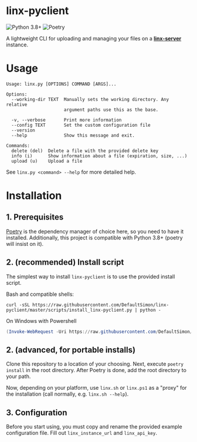 # linx-pyclient
![Python 3.8+](https://img.shields.io/badge/python-3.8%2B-7986cb?style=flat-square)
![Poetry](https://img.shields.io/badge/dependency%20manager-poetry-26a69a?style=flat-square)


A lightweight CLI for uploading and managing your files on a [**linx-server**](https://github.com/andreimarcu/linx-server) instance.

# Usage
```shell script
Usage: linx.py [OPTIONS] COMMAND [ARGS]...

Options:
  --working-dir TEXT  Manually sets the working directory. Any relative
                      argument paths use this as the base.

  -v, --verbose       Print more information
  --config TEXT       Set the custom configuration file
  --version
  --help              Show this message and exit.

Commands:
  delete (del)  Delete a file with the provided delete key
  info (i)      Show information about a file (expiration, size, ...)
  upload (u)    Upload a file
```

See `linx.py <command> --help` for more detailed help.

# Installation

## 1. Prerequisites
[Poetry](https://python-poetry.org/) is the dependency manager of choice here, so you need to have it installed. Additionally, this project is compatible with Python 3.8+ (poetry will insist on it).

## 2. (recommended) Install script
The simplest way to install `linx-pyclient` is to use the provided install script.

Bash and compatible shells:
```shell script
curl -sSL https://raw.githubusercontent.com/DefaultSimon/linx-pyclient/master/scripts/install_linx-pyclient.py | python -
```

On Windows with Powershell
```powershell
(Invoke-WebRequest -Uri https://raw.githubusercontent.com/DefaultSimon/linx-pyclient/master/scripts/install_linx-pyclient.py -UseBasicParsing).Content | python -
```

## 2. (advanced, for portable installs)
Clone this repository to a location of your choosing. Next, execute `poetry install` in the root directory. After Poetry is done, add the root directory to your path.

Now, depending on your platform, use `linx.sh` or `linx.ps1` as a "proxy" for the installation (call normally, e.g. `linx.sh --help`).

## 3. Configuration
Before you start using, you must copy and rename the provided example configuration file. Fill out `linx_instance_url` and `linx_api_key`.
